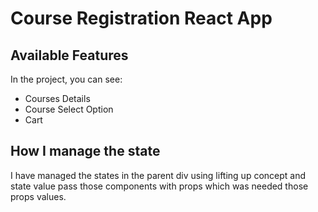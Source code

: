 # Course Registration React App

## Available Features

In the project, you can see:

* Courses Details
* Course Select Option
* Cart
 
## How I manage the state

I have managed the states in the parent div using lifting up concept and state value pass those components with props which was needed those props values.